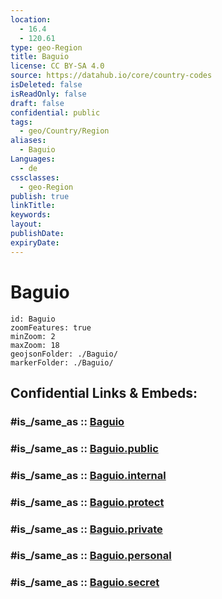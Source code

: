 ```yaml
---
location:
  - 16.4
  - 120.61
type: geo-Region
title: Baguio
license: CC BY-SA 4.0
source: https://datahub.io/core/country-codes
isDeleted: false
isReadOnly: false
draft: false
confidential: public
tags:
  - geo/Country/Region
aliases:
  - Baguio
Languages:
  - de
cssclasses:
  - geo-Region
publish: true
linkTitle:
keywords:
layout:
publishDate:
expiryDate:
---
```


# Baguio

```leaflet
id: Baguio
zoomFeatures: true 
minZoom: 2 
maxZoom: 18
geojsonFolder: ./Baguio/
markerFolder: ./Baguio/
```


## Confidential Links & Embeds: 

### #is_/same_as :: [Baguio](/_Standards/Earth/Continent/Asia/Asia~South~East/Malay_Archipelago/Philippines/Regions~Philippines/Baguio.md) 

### #is_/same_as :: [Baguio.public](/_public/Earth/Continent/Asia/Asia~South~East/Malay_Archipelago/Philippines/Regions~Philippines/Baguio.public.md) 

### #is_/same_as :: [Baguio.internal](/_internal/Earth/Continent/Asia/Asia~South~East/Malay_Archipelago/Philippines/Regions~Philippines/Baguio.internal.md) 

### #is_/same_as :: [Baguio.protect](/_protect/Earth/Continent/Asia/Asia~South~East/Malay_Archipelago/Philippines/Regions~Philippines/Baguio.protect.md) 

### #is_/same_as :: [Baguio.private](/_private/Earth/Continent/Asia/Asia~South~East/Malay_Archipelago/Philippines/Regions~Philippines/Baguio.private.md) 

### #is_/same_as :: [Baguio.personal](/_personal/Earth/Continent/Asia/Asia~South~East/Malay_Archipelago/Philippines/Regions~Philippines/Baguio.personal.md) 

### #is_/same_as :: [Baguio.secret](/_secret/Earth/Continent/Asia/Asia~South~East/Malay_Archipelago/Philippines/Regions~Philippines/Baguio.secret.md)

